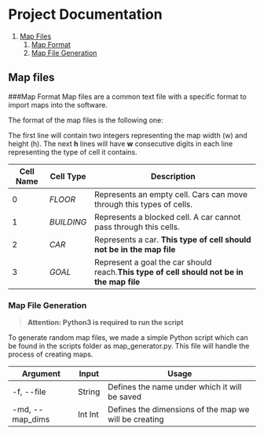 # Project Documentation

1. [Map Files](#map-files)
    1. [Map Format](#map-format)
    2. [Map File Generation](#map-file-generation)

## Map files

###Map Format
Map files are a common text file with a specific format to import maps into the software.

The format of the map files is the following one:

The first line will contain two integers representing the map width (w) and height (h). The next **h** lines will have **w** consecutive digits in each line representing the type of cell it contains.

| Cell Name | Cell Type | Description |
| ---- | ---- | ----|
| 0 | *FLOOR*| Represents an empty cell. Cars can move through this types of cells.|
| 1 | *BUILDING* | Represents a blocked cell. A car cannot pass through this cells.|
| 2 | *CAR* | Represents a car. **This type of cell should not be in the map file**  |
| 3 | *GOAL* | Represent a goal the car should reach.**This type of cell should not be in the map file**  |

### Map File Generation

> **Attention: Python3 is required to run the script**

To generate random map files, we made a simple Python script which can be found in the scripts folder as map_generator.py. This file will handle the process of creating maps. 

|Argument| Input |Usage |
|---|---| ---| 
| -f, --file| String| Defines the name under which it will be saved |
|-md, --map_dims| Int Int| Defines the dimensions of the map we will be creating|
 

